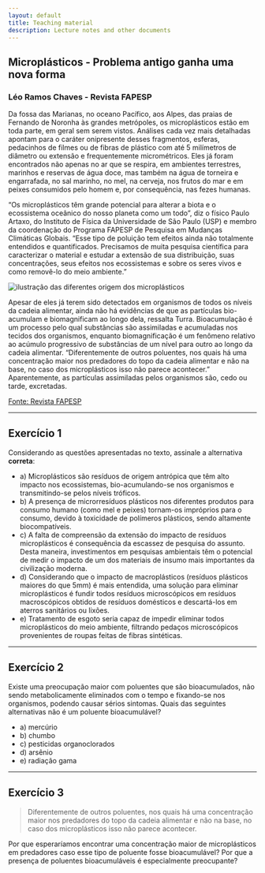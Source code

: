 ```yaml
---
layout: default
title: Teaching material
description: Lecture notes and other documents
---
```


## Microplásticos - Problema antigo ganha uma nova forma
### Léo Ramos Chaves - Revista FAPESP

Da fossa das Marianas, no oceano Pacífico, aos Alpes, das praias de Fernando de Noronha 
às grandes metrópoles, os microplásticos estão em toda parte, em geral sem serem vistos. 
Análises cada vez mais detalhadas apontam para o caráter onipresente desses fragmentos, 
esferas, pedacinhos de filmes ou de fibras de plástico com até 5 milímetros de diâmetro 
ou extensão e frequentemente micrométricos. Eles já foram encontrados não apenas no ar 
que se respira, em ambientes terrestres, marinhos e reservas de água doce, mas também 
na água de torneira e engarrafada, no sal marinho, no mel, na cerveja, nos frutos do mar 
e em peixes consumidos pelo homem e, por consequência, nas fezes humanas.

“Os microplásticos têm grande potencial para alterar a biota e o ecossistema oceânico do 
nosso planeta como um todo”, diz o físico Paulo Artaxo, do Instituto de Física da 
Universidade de São Paulo (USP) e membro da coordenação do Programa FAPESP de Pesquisa em 
Mudanças Climáticas Globais. “Esse tipo de poluição tem efeitos ainda não totalmente 
entendidos e quantificados. Precisamos de muita pesquisa científica para caracterizar o 
material e estudar a extensão de sua distribuição, suas concentrações, seus efeitos nos 
ecossistemas e sobre os seres vivos e como removê-lo do meio ambiente.”

<img src="https://revistapesquisa.fapesp.br/wp-content/revista_embeds/018-031_CAPA_Plastico_281-6/tablet-device.jpg" alt="ilustração das diferentes origem dos microplásticos"/>

Apesar de eles já terem sido detectados em organismos de todos os níveis da cadeia 
alimentar, ainda não há evidências de que as partículas bio-acumulam e biomagnificam 
ao longo dela, ressalta Turra. Bioacumulação é um processo pelo qual substâncias são 
assimiladas e acumuladas nos tecidos dos organismos, enquanto biomagnificação é um 
fenômeno relativo ao acúmulo progressivo de substâncias de um nível para outro ao 
longo da cadeia alimentar. “Diferentemente de outros poluentes, nos quais há uma 
concentração maior nos predadores do topo da cadeia alimentar e não na base, no caso 
dos microplásticos isso não parece acontecer.” Aparentemente, as partículas assimiladas 
pelos organismos são, cedo ou tarde, excretadas.

<a href="https://revistapesquisa.fapesp.br/2019/07/08/a-ameaca-dos-microplasticos/"> Fonte: Revista FAPESP</a>

***

## Exercício 1

Considerando as questões apresentadas no texto, assinale a alternativa **correta**:

* a) Microplásticos são resíduos de origem antrópica que têm alto impacto nos ecossistemas,
bio-acumulando-se nos organismos e transmitindo-se pelos níveis tróficos.
* b) A presença de microrresíduos plásticos nos diferentes produtos para consumo humano (como
mel e peixes) tornam-os impróprios para o consumo, devido à toxicidade de polímeros plásticos,
sendo altamente biocompatíveis.
* c) A falta de compreensão da extensão do impacto de resíduos microplásticos é consequência
da escassez de pesquisa do assunto. Desta maneira, investimentos em pesquisas ambientais têm
o potencial de medir o impacto de um dos materiais de insumo mais importantes da civilização moderna.
* d) Considerando que o impacto de macroplásticos (resíduos plásticos maiores do que 5mm) é mais 
entendida, uma solução para eliminar microplásticos é fundir todos resíduos microscópicos em 
resíduos macroscópicos obtidos de resíduos domésticos e descartá-los em aterros sanitários ou
lixões.
* e) Tratamento de esgoto seria capaz de impedir eliminar todos microplásticos do meio ambiente,
filtrando pedaços microscópicos provenientes de roupas feitas de fibras sintéticas.

***

## Exercício 2

Existe uma preocupação maior com poluentes que são bioacumulados, não sendo metabolicamente 
eliminados com o tempo e fixando-se nos organismos, podendo causar sérios sintomas. Quais
das seguintes alternativas não é um poluente bioacumulável?

* a) mercúrio
* b) chumbo
* c) pesticidas organoclorados
* d) arsênio
* e) radiação gama

***

## Exercício 3

> Diferentemente de outros poluentes, nos quais há uma 
> concentração maior nos predadores do topo da cadeia alimentar e não na base, no caso 
> dos microplásticos isso não parece acontecer.

Por que esperaríamos encontrar uma concentração maior de microplásticos em predadores
caso esse tipo de poluente fosse bioacumulável? Por que a presença de poluentes 
bioacumuláveis é especialmente preocupante?